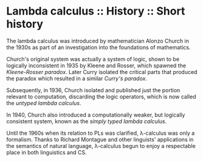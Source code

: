 # Lambda calculus :: History :: Short history

The lambda calculus was introduced by mathematician Alonzo Church in the 1930s as part of an investigation into the foundations of mathematics.

Church's original system was actually a system of logic, shown to be logically inconsistent in 1935 by Kleene and Rosser, which spawned the *Kleene-Rosser paradox*. Later Curry isolated the critical parts that produced the paradox which resulted in a similar *Curry's paradox*.

Subsequently, in 1936, Church isolated and published just the portion relevant to computation, discarding the logic operators, which is now called the *untyped lambda calculus*.

In 1940, Church also introduced a computationally weaker, but logically consistent system, known as the *simply typed lambda calculus*.

Until the 1960s when its relation to PLs was clarified, λ-calculus was only a formalism. Thanks to Richard Montague and other linguists' applications in the semantics of natural language, λ-calculus begun to enjoy a respectable place in both linguistics and CS.
